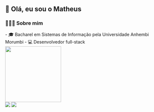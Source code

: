 <h2>
👋 Olá, eu sou o Matheus
</h2>

<h3>👨🏻‍💻 Sobre mim</h3>
- 🎓 Bacharel em Sistemas de Informação pela Universidade Anhembi Morumbi
- 💻 Desenvolvedor full-stack

<div>
  <a href="https://github.com/Math-rm1">
  <img height="180em" src="https://github-readme-stats.vercel.app/api/top-langs/?username=Math-rm1&layout=compact&langs_count=7&theme=tokyonight"/> 
</div>
  
<div>
  <a href = "mailto:matheusrmariano.dev@gmail.com"><img src="https://img.shields.io/badge/Outlook-0078D4?style=for-the-badge&logo=microsoft-outlook&logoColor=white" target="_blank"></a>
  <a href="https://www.linkedin.com/in/matheus-r-mariano" target="_blank"><img src="https://img.shields.io/badge/-LinkedIn-%230077B5?style=for-the-badge&logo=linkedin&logoColor=white" target="_blank"></a>
